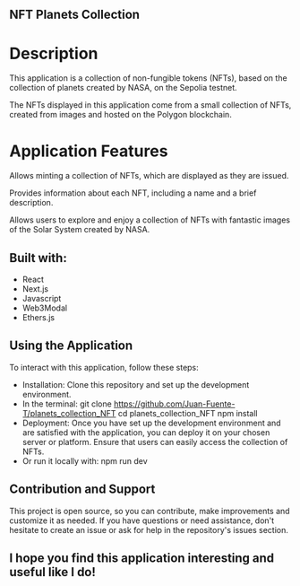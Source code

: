 ## NFT Planets Collection

# Description

This application is a collection of non-fungible tokens (NFTs), based on the collection of planets created by NASA, on the Sepolia testnet.

The NFTs displayed in this application come from a small collection of NFTs, created from images and hosted on the Polygon blockchain.

# Application Features

Allows minting a collection of NFTs, which are displayed as they are issued.

Provides information about each NFT, including a name and a brief description.

Allows users to explore and enjoy a collection of NFTs with fantastic images of the Solar System created by NASA.

## Built with:

- React
- Next.js
- Javascript
- Web3Modal
- Ethers.js

## Using the Application

To interact with this application, follow these steps:

- Installation:
  Clone this repository and set up the development environment.
- In the terminal:
  git clone https://github.com/Juan-Fuente-T/planets_collection_NFT
  cd planets_collection_NFT
  npm install
- Deployment: Once you have set up the development environment and are satisfied with the application, you can deploy it on your chosen server or platform. Ensure that users can easily access the collection of NFTs.
- Or run it locally with:
  npm run dev

## Contribution and Support

This project is open source, so you can contribute, make improvements and customize it as needed. If you have questions or need assistance, don't hesitate to create an issue or ask for help in the repository's issues section.

## I hope you find this application interesting and useful like I do!
